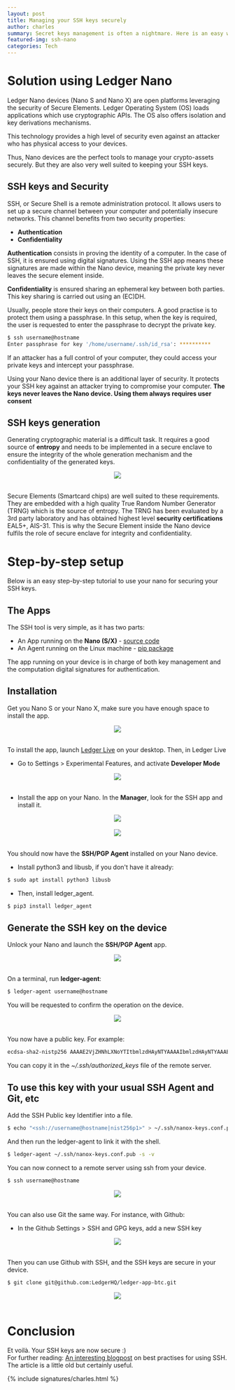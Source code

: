 ```yaml
---
layout: post
title: Managing your SSH keys securely
author: charles
summary: Secret keys management is often a nightmare. Here is an easy way to manage securely your SSH keys
featured-img: ssh-nano
categories: Tech
---
```


# Solution using Ledger Nano
Ledger Nano devices (Nano S and Nano X) are open platforms leveraging the security of Secure Elements. Ledger Operating System (OS) loads applications which use cryptographic APIs. The OS also offers isolation and key derivations mechanisms.

This technology provides a high level of security even against an attacker who has physical access to your devices.

Thus, Nano devices are the perfect tools to manage your crypto-assets securely. But they are also very well suited to keeping your SSH keys.

## SSH keys and Security

SSH, or Secure Shell is a remote administration protocol. It allows users to set up a secure channel between your computer and potentially insecure networks. This channel benefits from two security properties:
* **Authentication**
* **Confidentiality**

**Authentication** consists in proving the identity of a computer. In the case of SSH, it is ensured using digital signatures. Using the SSH app means these signatures are made within the Nano device, meaning the private key never leaves the secure element inside. 

**Confidentiality** is ensured sharing an ephemeral key between both parties. This key sharing is carried out using an (EC)DH.

Usually, people store their keys on their computers. A good practise is to protect them using a passphrase.
In this setup, when the key is required, the user is requested to enter the passphrase to decrypt the private key.

```bash
$ ssh username@hostname
Enter passphrase for key '/home/username/.ssh/id_rsa': ********** 
```

If an attacker has a full control of your computer, they could access your private keys and intercept your passphrase.

Using your Nano device there is an additional layer of security. It protects your SSH key against an attacker trying to compromise your computer. **The keys never leaves the Nano device. Using them always requires user consent**

## SSH keys generation
Generating cryptographic material is a difficult task. It requires a good source of **entropy** and needs to be implemented in a secure enclave to ensure the integrity of the whole generation mechanism and the confidentiality of the generated keys. 

<center>
<img src="/assets/ssh/Lorenz-attractor.png" >
</center>
<br/>

Secure Elements (Smartcard chips) are well suited to these requirements. They are embedded with a high quality True Random Number Generator (TRNG) which is the source of entropy. The TRNG has been evaluated by a 3rd party laboratory and has obtained highest level **security certifications** EAL5+, AIS-31. This is why the Secure Element inside the Nano device fulfils the role of secure enclave for integrity and confidentiality.


# Step-by-step setup
Below is an easy step-by-step tutorial to use your nano for securing your SSH keys.

## The Apps

The SSH tool is very simple, as it has two parts:
* An App running on the **Nano (S/X)** - [source code](https://github.com/LedgerHQ/ledger-app-ssh-agent/)
* An Agent running on the Linux machine - [pip package](https://pypi.org/project/ledger_agent)

The app running on your device is in charge of both key management and the computation digital signatures for authentication.


## Installation
Get you Nano S or your Nano X, make sure you have enough space to install the app.

<center>
<img src="/assets/ssh/ssh-install-app.jpg" >
</center>
<br/>

To install the app, launch [Ledger Live](https://www.ledger.com/ledger-live/) on your desktop. Then, in Ledger Live
* Go to Settings > Experimental Features, and activate **Developer Mode**

<center>
<img src="/assets/ssh/live-exp-features.png" >
</center>
<br/>

* Install the app on your Nano. In the **Manager**, look for the SSH app and install it.

<center>
<img src="/assets/ssh/live-manager-ssh.png" >
</center>
<br/>

<center>
<img src="/assets/ssh/live-manager-install.png" >
</center>
<br/>

You should now have the **SSH/PGP Agent** installed on your Nano device.


* Install  python3 and libusb, if you don't have it already:

```bash
$ sudo apt install python3 libusb
```

* Then, install ledger_agent.


```bash
$ pip3 install ledger_agent
```

## Generate the SSH key on the device
Unlock your Nano and launch the **SSH/PGP Agent** app.

<center>
<img src="/assets/ssh/ssh-home.jpg" >
</center>
<br/>

On a terminal, run **ledger-agent**:

```bash
$ ledger-agent username@hostname
```

You will be requested to confirm the operation on the device.

<center>
<img src="/assets/ssh/ssh-provide-key.jpg" >
</center>
<br/>

You now have a public key. For example:
```bash
ecdsa-sha2-nistp256 AAAAE2VjZHNhLXNoYTItbmlzdHAyNTYAAAAIbmlzdHAyNTYAAABBBCSu3oGKedvLzJpzQr0kGCr7eIyXy67zszMcQCnDUmeAzqlZt9skK0vM/HDquta8vNH77Y9gfjaEWozzfpYCSe0= <ssh://username@hostname|nist256p1>
```
You can copy it in the *~/.ssh/authorized_keys* file of the remote server.


## To use this key with your usual SSH Agent and Git, etc
Add the SSH Public key Identifier into a file.
```bash
$ echo "<ssh://username@hostname|nist256p1>" > ~/.ssh/nanox-keys.conf.pub
```
And then run the ledger-agent to link it with the shell.

```bash
$ ledger-agent ~/.ssh/nanox-keys.conf.pub -s -v
```

You can now connect to a remote server using ssh from your device.
```bash
$ ssh username@hostname
```
<center>
<img src="/assets/ssh/ssh-provide-key.jpg" >
</center>
<br/>

You can also use Git the same way.
For instance, with Github:
* In the Github Settings > SSH and GPG keys, add a new SSH key

<center>
<img src="/assets/ssh/ssh-github.png" >
</center>
<br/>

Then you can use Github with SSH, and the SSH keys are secure in your device.

```bash
$ git clone git@github.com:LedgerHQ/ledger-app-btc.git
```
<center>
<img src="/assets/ssh/ssh-github-device.png" >
</center>
<br/>


# Conclusion
Et voilà. Your SSH keys are now secure :)<br/>
For further reading: [An interesting blogpost](https://blog.0xbadc0de.be/archives/300/) on best practises for using SSH. The article is a little old but certainly useful.

{% include signatures/charles.html %}

